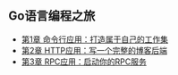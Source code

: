 ## Go语言编程之旅
- [第1章 命令行应用：打造属于自己的工作集](chapter1.md)
- [第2章 HTTP应用：写一个完整的博客后端](chapter2.md)
- [第3章 RPC应用：启动你的RPC服务](chapter3.md)